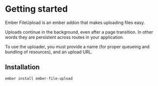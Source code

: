 # Getting started

Ember FileUpload is an ember addon that makes uploading files easy.

Uploads continue in the background, even after a page transition. In other words they are persistent across routes in your application.

To use the uploader, you must provide a name (for proper queueing and bundling of resources), and an upload URL.

## Installation

```sh
ember install ember-file-upload
```
